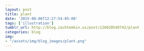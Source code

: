 ```yaml
---
layout: post
title: plant
date: '2015-08-06T12:27:54-05:00'
tags: ['illustration']
tumblr_url: http://blog.zachtemkin.us/post/126020549742/plant
categories: blog
img:
- "/assets/img/blog_images/plant.png" 
---
```


